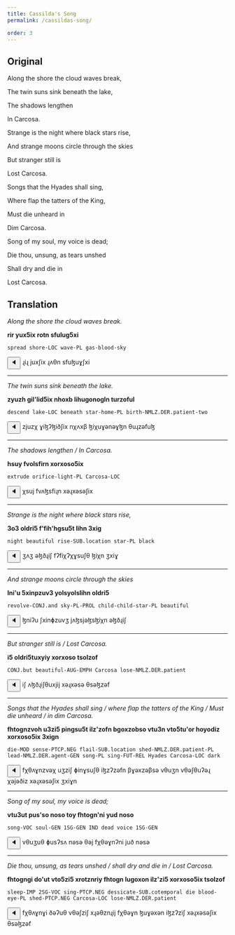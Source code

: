 ```yaml
---
title: Cassilda's Song
permalink: /cassildas-song/

order: 3
---
```


## Original

Along the shore the cloud waves break,

The twin suns sink beneath the lake,

The shadows lengthen

In Carcosa.

Strange is the night where black stars rise,

And strange moons circle through the skies

But stranger still is

Lost Carcosa.

Songs that the Hyades shall sing,

Where flap the tatters of the King,

Must die unheard in

Dim Carcosa.

Song of my soul, my voice is dead;

Die thou, unsung, as tears unshed

Shall dry and die in

Lost Carcosa.

## Translation

_Along the shore the cloud waves break._

**rir yux5ix rotn sfulug5xi**

`spread shore-LOC wave-PL gas-blood-sky`

<span class='spoken'> <button class='speak' type='button' data-ipa='ɻiɻ juxʃix ɻʌθn sfuɮuɣʃxi'>🔈</button> <span class='ipa'>ɻiɻ juxʃix ɻʌθn sfuɮuɣʃxi</span> </span>

---

_The twin suns sink beneath the lake._

**zyuzh gil'lid5ix nhoxb lihugonogln turzoful**

`descend lake-LOC beneath star-home-PL birth-NMLZ.DER.patient-two`

<span class='spoken'> <button class='speak' type='button' data-ipa='zjuzχ ɣiɮʔɮiðʃix nχʌxβ ɮiχuɣənəɣɮn θuɻzəfuɮ'>🔈</button> <span class='ipa'>zjuzχ ɣiɮʔɮiðʃix nχʌxβ ɮiχuɣənəɣɮn θuɻzəfuɮ</span> </span>

---

_The shadows lengthen / In Carcosa._

**hsuy fvolsfirn xorxoso5ix**

`extrude orifice-light-PL Carcosa-LOC`

<span class='spoken'> <button class='speak' type='button' data-ipa='χsuj fvʌɮsfiɻn xəɻxəsəʃix'>🔈</button> <span class='ipa'>χsuj fvʌɮsfiɻn xəɻxəsəʃix</span> </span>

---

_Strange is the night where black stars rise,_

**3o3 oldri5 f'fih'hgsu5t lihn 3xig**

`night beautiful rise-SUB.location star-PL black`

<span class='spoken'> <button class='speak' type='button' data-ipa='ʒʌʒ əɮðɻiʃ fʔfiχʔχɣsuʃθ ɮiχn ʒxiɣ'>🔈</button> <span class='ipa'>ʒʌʒ əɮðɻiʃ fʔfiχʔχɣsuʃθ ɮiχn ʒxiɣ</span> </span>

---

_And strange moons circle through the skies_

**lni'u 5xinpzuv3 yolsyolslihn oldri5**

`revolve-CONJ.and sky-PL-PROL child-child-star-PL beautiful`

<span class='spoken'> <button class='speak' type='button' data-ipa='ɮniʔu ʃxinɸzuvʒ jʌɮsjəɮsɮiχn əɮðɻiʃ'>🔈</button> <span class='ipa'>ɮniʔu ʃxinɸzuvʒ jʌɮsjəɮsɮiχn əɮðɻiʃ</span> </span>

---

_But stranger still is / Lost Carcosa._

**i5 oldri5tuxyiy xorxoso tsolzof**

`CONJ.but beautiful-AUG-EMPH Carcosa lose-NMLZ.DER.patient`

<span class='spoken'> <button class='speak' type='button' data-ipa='iʃ ʌɮðɻiʃθuxjij xəɻxəsə θsəɮzəf'>🔈</button> <span class='ipa'>iʃ ʌɮðɻiʃθuxjij xəɻxəsə θsəɮzəf</span> </span>

---

_Songs that the Hyades shall sing / where flap the tatters of the King / Must die unheard / in dim Carcosa._

**fhtognzvoh u3zi5 pingsu5t ilz'zofn bgoxzobso vtu3n vto5tu'or hoyodiz xorxoso5ix 3xign**

`die-MOD sense-PTCP.NEG flail-SUB.location shed-NMLZ.DER.patient-PL lead-NMLZ.DER.agent-GEN song-PL sing-FUT-REL Hyades Carcosa-LOC dark`

<span class='spoken'> <button class='speak' type='button' data-ipa='fχθʌɣnzvəχ uʒziʃ ɸinɣsuʃθ iɮzʔzəfn βɣəxzəβsə vθuʒn vθəʃθuʔəɻ χəjəðiz xəɻxəsəʃix ʒxiɣn'>🔈</button> <span class='ipa'>fχθʌɣnzvəχ uʒziʃ ɸinɣsuʃθ iɮzʔzəfn βɣəxzəβsə vθuʒn vθəʃθuʔəɻ χəjəðiz xəɻxəsəʃix ʒxiɣn</span> </span>

---

_Song of my soul, my voice is dead;_

**vtu3ut pus'so noso toy fhtogn'ni yud noso**

`song-VOC soul-GEN 1SG-GEN IND dead voice 1SG-GEN`

<span class='spoken'> <button class='speak' type='button' data-ipa='vθuʒuθ ɸusʔsʌ nəsə θəj fχθəɣnʔni juð nəsə'>🔈</button> <span class='ipa'>vθuʒuθ ɸusʔsʌ nəsə θəj fχθəɣnʔni juð nəsə</span> </span>

---

_Die thou, unsung, as tears unshed / shall dry and die in / Lost Carcosa._

**fhtogngi do'ut vto5zi5 xrotznriy fhtogn lugoxon ilz'zi5 xorxoso5ix tsolzof**

`sleep-IMP 2SG-VOC sing-PTCP.NEG dessicate-SUB.cotemporal die blood-eye-PL shed-PTCP.NEG Carcosa-LOC lose-NMLZ.DER.patient`

<span class='spoken'> <button class='speak' type='button' data-ipa='fχθʌɣnɣi ðəʔuθ vθəʃziʃ xɻəθznɻij fχθəɣn ɮuɣəxən iɮzʔziʃ xəɻxəsəʃix θsəɮzəf'>🔈</button> <span class='ipa'>fχθʌɣnɣi ðəʔuθ vθəʃziʃ xɻəθznɻij fχθəɣn ɮuɣəxən iɮzʔziʃ xəɻxəsəʃix θsəɮzəf</span> </span>
